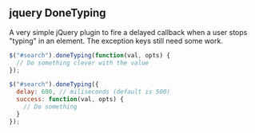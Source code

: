 ## jquery DoneTyping

A very simple jQuery plugin to fire a delayed callback when a user stops "typing"
in an element. The exception keys still need some work.

```javascript
$("#search").doneTyping(function(val, opts) {
  // Do something clever with the value
});

$("#search").doneTyping({
  delay: 600, // miliseconds (default is 500)
  success: function(val, opts) {
    // Do something
  }
});
```
